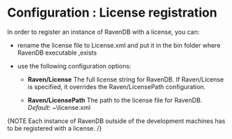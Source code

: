 # Configuration : License registration

In order to register an instance of RavenDB with a license, you can: 



- rename the license file to License.xml and put it in the bin folder where RavenDB executable ,exists
- use the following configuration options:

	*	 **Raven/License**
	The full license string for RavenDB. If Raven/License is specified, it overrides the Raven/LicensePath configuration.

	*	 **Raven/LicensePath**
	The path to the license file for RavenDB.   
	_Default:_ ~\license.xml

{NOTE Each instance of RavenDB outside of the development machines has to be registered with a license. /}